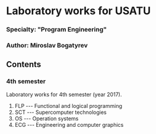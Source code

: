 # Laboratory works for USATU
### Specialty: "Program Engineering"
### Author: Miroslav Bogatyrev

## Contents

### 4th semester
Laboratory works for 4th semester (year 2017).

1. FLP --- Functional and logical programming
1. SCT --- Supercomputer technologies
1. OS --- Operation systems
1. ECG --- Engineering and computer graphics
